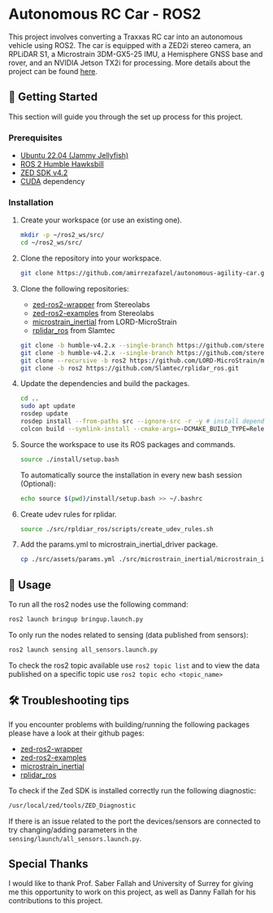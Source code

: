 # Autonomous RC Car - ROS2

This project involves converting a Traxxas RC car into an autonomous vehicle using ROS2. The car is equipped with a ZED2i stereo camera, an RPLiDAR S1, a Microstrain 3DM-GX5-25 IMU, a Hemisphere GNSS base and rover, and an NVIDIA Jetson TX2i for processing. More details about the project can be found [here](assets/report.pdf).

<!-- ![Project Screenshot](assets/robots.png) -->

## 🏁 Getting Started

This section will guide you through the set up process for this project.

### **Prerequisites**

-   [Ubuntu 22.04 (Jammy Jellyfish)](https://releases.ubuntu.com/jammy/)
-   [ROS 2 Humble Hawksbill](https://docs.ros.org/en/humble/index.html)
-   [ZED SDK v4.2](https://www.stereolabs.com/en-gb/developers/release/4.2)
-   [CUDA](https://developer.nvidia.com/cuda-downloads) dependency


### **Installation**

1.  Create your workspace (or use an existing one).

    ```sh
    mkdir -p ~/ros2_ws/src/
    cd ~/ros2_ws/src/
    ```

2.  Clone the repository into your workspace.
    ```sh
    git clone https://github.com/amirrezafazel/autonomous-agility-car.git
    ```

3.  Clone the following repositories:

    - [zed-ros2-wrapper](github.com/stereolabs/zed-ros2-wrapper/tree/humble-v4.2.x) from Stereolabs
    - [zed-ros2-examples](https://github.com/stereolabs/zed-ros2-examples/tree/humble-v4.2.x) from Stereolabs
    - [microstrain_inertial](https://github.com/LORD-MicroStrain/microstrain_inertial/tree/ros2) from LORD-MicroStrain
    - [rplidar_ros](https://github.com/Slamtec/rplidar_ros/tree/ros2) from Slamtec

    ```sh
    git clone -b humble-v4.2.x --single-branch https://github.com/stereolabs/zed-ros2-examples.git
    git clone -b humble-v4.2.x --single-branch https://github.com/stereolabs/zed-ros2-wrapper.git
    git clone --recursive -b ros2 https://github.com/LORD-MicroStrain/microstrain_inertial.git
    git clone -b ros2 https://github.com/Slamtec/rplidar_ros.git
    ```

4.  Update the dependencies and build the packages.

    ```sh
    cd ..
    sudo apt update
    rosdep update
    rosdep install --from-paths src --ignore-src -r -y # install dependencies
    colcon build --symlink-install --cmake-args=-DCMAKE_BUILD_TYPE=Release --parallel-workers $(nproc) # build the workspace
    ```

5.  Source the workspace to use its ROS packages and commands.

    ```sh
    source ./install/setup.bash
    ```

    To automatically source the installation in every new bash session (Optional):
    
    ```sh
    echo source $(pwd)/install/setup.bash >> ~/.bashrc
    ```

6.  Create udev rules for rplidar.

    ```sh
    source ./src/rpldiar_ros/scripts/create_udev_rules.sh
    ```

6.  Add the params.yml to microstrain_inertial_driver package.

    ```sh
    cp ./src/assets/params.yml ./src/microstrain_inertial/microstrain_inertial_driver/config/
    ```

## 🏃 Usage

To run all the ros2 nodes use the following command:

```sh
ros2 launch bringup bringup.launch.py 
```

To only run the nodes related to sensing (data published from sensors): 

```sh
ros2 launch sensing all_sensors.launch.py
```

To check the ros2 topic available use `ros2 topic list` and to view the data published on a specific topic use `ros2 topic echo <topic_name>`

## 🛠️ Troubleshooting tips

If you encounter problems with building/running the following packages please have a look at their github pages:

- [zed-ros2-wrapper](github.com/stereolabs/zed-ros2-wrapper/tree/humble-v4.2.x)
- [zed-ros2-examples](https://github.com/stereolabs/zed-ros2-examples/tree/humble-v4.2.x)
- [microstrain_inertial](https://github.com/LORD-MicroStrain/microstrain_inertial/tree/ros2)
- [rplidar_ros](https://github.com/Slamtec/rplidar_ros/tree/ros2)

To check if the Zed SDK is installed correctly run the following diagnostic:
```sh
/usr/local/zed/tools/ZED_Diagnostic
```

If there is an issue related to the port the devices/sensors are connected to try changing/adding parameters in the `sensing/launch/all_sensors.launch.py`.

## Special Thanks

I would like to thank Prof. Saber Fallah and University of Surrey for giving me this opportunity to work on this project, as well as Danny Fallah for his contributions to this project. 